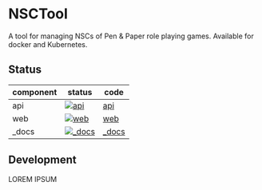 # NSCTool
A tool for managing NSCs of Pen & Paper role playing games. Available for docker and Kubernetes.

## Status

| component | status | code |
|-----------|--------|------|
|api|[![api](https://github.com/Implex1v/NSCTool/actions/workflows/api.yml/badge.svg)](https://github.com/Implex1v/NSCTool/actions/workflows/api.yml)|[api](./api/)|
|web|[![web](https://github.com/Implex1v/NSCTool/actions/workflows/web.yml/badge.svg)](https://github.com/Implex1v/NSCTool/actions/workflows/web.yml)|[web](./web/)|
|_docs|[![_docs](https://github.com/Implex1v/NSCTool/actions/workflows/docs.yml/badge.svg)](https://github.com/Implex1v/NSCTool/actions/workflows/docs.yml)|[_docs](./_docs/)|

## Development

LOREM IPSUM